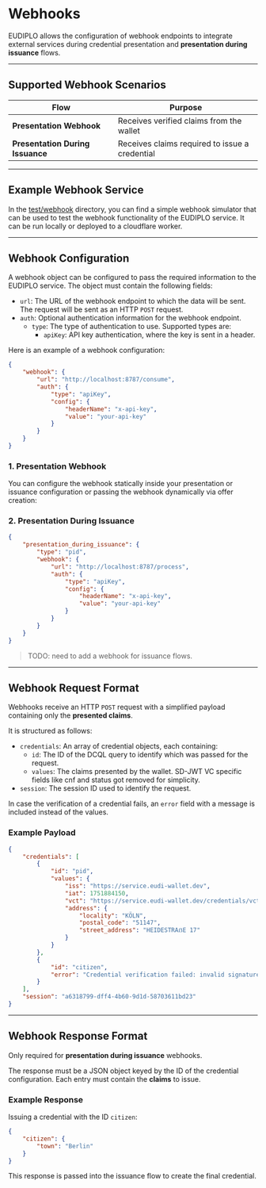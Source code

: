 # Webhooks

EUDIPLO allows the configuration of webhook endpoints to integrate external
services during credential presentation and **presentation during issuance**
flows.

---

## Supported Webhook Scenarios

| Flow                             | Purpose                                        |
| -------------------------------- | ---------------------------------------------- |
| **Presentation Webhook**         | Receives verified claims from the wallet       |
| **Presentation During Issuance** | Receives claims required to issue a credential |

---

## Example Webhook Service

In the
[test/webhook](https://github.com/openwallet-foundation-labs/eudiplo/tree/main/test/webhook)
directory, you can find a simple webhook simulator that can be used to test the
webhook functionality of the EUDIPLO service. It can be run locally or deployed
to a cloudflare worker.

---

## Webhook Configuration

A webhook object can be configured to pass the required information to the
EUDIPLO service. The object must contain the following fields:

- `url`: The URL of the webhook endpoint to which the data will be sent. The
  request will be sent as an HTTP `POST` request.
- `auth`: Optional authentication information for the webhook endpoint.
    - `type`: The type of authentication to use. Supported types are:
        - `apiKey`: API key authentication, where the key is sent in a header.

Here is an example of a webhook configuration:

```json
{
    "webhook": {
        "url": "http://localhost:8787/consume",
        "auth": {
            "type": "apiKey",
            "config": {
                "headerName": "x-api-key",
                "value": "your-api-key"
            }
        }
    }
}
```

### 1. Presentation Webhook

You can configure the webhook statically inside your presentation or issuance
configuration or passing the webhook dynamically via offer creation:

### 2. Presentation During Issuance

```json
{
    "presentation_during_issuance": {
        "type": "pid",
        "webhook": {
            "url": "http://localhost:8787/process",
            "auth": {
                "type": "apiKey",
                "config": {
                    "headerName": "x-api-key",
                    "value": "your-api-key"
                }
            }
        }
    }
}
```

> TODO: need to add a webhook for issuance flows.

---

## Webhook Request Format

Webhooks receive an HTTP `POST` request with a simplified payload containing
only the **presented claims**.

It is structured as follows:

- `credentials`: An array of credential objects, each containing:
    - `id`: The ID of the DCQL query to identify which was passed for the
      request.
    - `values`: The claims presented by the wallet. SD-JWT VC specific fields
      like cnf and status got removed for simplicity.
- `session`: The session ID used to identify the request.

In case the verification of a credential fails, an `error` field with a message
is included instead of the values.

### Example Payload

```json
{
    "credentials": [
        {
            "id": "pid",
            "values": {
                "iss": "https://service.eudi-wallet.dev",
                "iat": 1751884150,
                "vct": "https://service.eudi-wallet.dev/credentials/vct/pid",
                "address": {
                    "locality": "KÖLN",
                    "postal_code": "51147",
                    "street_address": "HEIDESTRAẞE 17"
                }
            }
        },
        {
            "id": "citizen",
            "error": "Credential verification failed: invalid signature"
        }
    ],
    "session": "a6318799-dff4-4b60-9d1d-58703611bd23"
}
```

---

## Webhook Response Format

Only required for **presentation during issuance** webhooks.

The response must be a JSON object keyed by the ID of the credential
configuration. Each entry must contain the **claims** to issue.

### Example Response

Issuing a credential with the ID `citizen`:

```json
{
    "citizen": {
        "town": "Berlin"
    }
}
```

This response is passed into the issuance flow to create the final credential.
